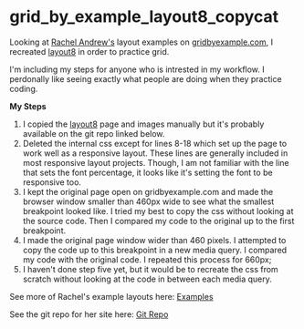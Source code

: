 # grid_by_example_layout8_copycat
Looking at [Rachel Andrew's](https://github.com/rachelandrew) layout examples on [gridbyexample.com](https://gridbyexample.com/), I recreated [layout8](https://gridbyexample.com/examples/code/layout8.html) in order to practice grid.

I'm including my steps for anyone who is intrested in my workflow. I perdonally like seeing exactly what people are doing when they practice coding.

**My Steps**
1. I copied the [layout8](https://gridbyexample.com/examples/code/layout8.html) page and images manually but it's probably available on the git repo linked below. 
2. Deleted the internal css except for lines 8-18 which set up the page to work well as a responsive layout. These lines are generally included in most responsive layout projects. Though, I am not familiar with the line that sets the font percentage, it looks like it's setting the font to be responsive too.
3. I kept the original page open on gridbyexample.com and made the browser window smaller than 460px wide to see what the smallest breakpoint looked like. I tried my best to copy the css without looking at the source code. Then I compared my code to the original up to the first breakpoint.
4. I made the original page window wider than 460 pixels. I attempted to copy the code up to this breakpoint in a new media query. I compared my code with the original code. I repeated this process for 660px;
5. I haven't done step five yet, but it would be to recreate the css from scratch without looking at the code in between each media query.

See more of Rachel's example layouts here: [Examples](https://gridbyexample.com/examples/page-layout/)

See the git repo for her site here: [Git Repo](https://github.com/rachelandrew/grid-by-example)
